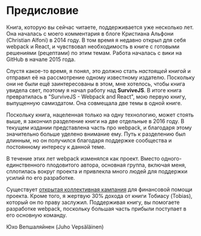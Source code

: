 # Предисловие

Книга, которую вы сейчас читаете, поддерживается уже несколько лет. Она началась с моего комментария в блоге Кристиана Альфони (Christian Alfoni) в 2014 году. В том время я недавно открыл для себя webpack и React, и чувствовал необходимость в книге с готовыми решениями (рецептами) по этим темам. Работа началась с вики на GitHub в начале 2015 года.

Спустя какое-то время, я понял, это должно стать *настоящей* книгой и отправил её на рассмотрение одному известному издателю. Поскольку они не были ещё заинтересованы в этом, мне хотелось, чтобы книга увидела свет, поэтому я начал работу над **SurviveJS**. В итоге книга превратилась в "SurviveJS - Webpack and React", мою первую книгу, выпущенную самиздатом. Она совмещала две темы в одной книге.

Поскольку книга, нацеленная только на одну технологию, может стоять выше, я закончил разделение книги на две отдельные в 2016 году. В текущем издании представлена часть про webpack, и благодаря этому значительно больше уделено внимание ему. Путь к разделению был длинным, но он получился благодаря поддержке сообщества и постоянному интересу к данной теме.

В течение этих лет webpack изменялся как проект. Вместо одного-единственного плодовитого автора, основная группа, включая меня, сплотилась вокруг проекта и привлекла много людей для поддержки усилий по его разработке.

Существует [открытая коллективная кампания](https://opencollective.com/webpack) для финансовой помощи проекта. Кроме того, я жертвую 30% дохода от книги Тобиасу (Tobias), который он по праву заслужил. Поддерживая книгу, вы помогаете разработке webpack, поскольку большая часть прибыли поступает в его основную команду.

Юхо Вепшаляйнен (Juho Vepsäläinen)
